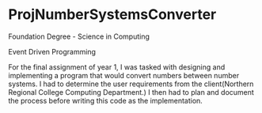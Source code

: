 # ProjNumberSystemsConverter

Foundation Degree - Science in Computing

Event Driven Programming

For the final assignment of year 1, I was tasked with designing
and implementing a program that would convert numbers between
number systems. I had to determine the user requirements from 
the client(Northern Regional College Computing Department.)
I then had to plan and document the process before writing
this code as the implementation.
